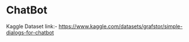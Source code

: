 # ChatBot

Kaggle Dataset link:-
https://www.kaggle.com/datasets/grafstor/simple-dialogs-for-chatbot
